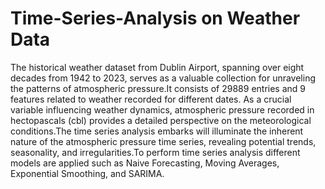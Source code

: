 # Time-Series-Analysis on Weather Data
The historical weather dataset from Dublin Airport, spanning over eight decades from 1942 to 2023, serves as a
valuable collection for unraveling the patterns of atmospheric
pressure.It consists of 29889 entries and 9 features related to
weather recorded for different dates. As a crucial variable influencing weather dynamics,
atmospheric pressure recorded in hectopascals (cbl) provides
a detailed perspective on the meteorological conditions.The
time series analysis embarks will illuminate the inherent nature
of the atmospheric pressure time series, revealing potential
trends, seasonality, and irregularities.To perform time series analysis different models are applied
such as Naive Forecasting, Moving Averages, Exponential
Smoothing, and SARIMA.
